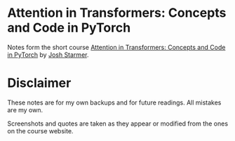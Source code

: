 # Attention in Transformers: Concepts and Code in PyTorch

Notes form the short course [Attention in Transformers: Concepts and Code in PyTorch](https://learn.deeplearning.ai/courses/attention-in-transformers-concepts-and-code-in-pytorch) by [Josh Starmer](https://statquest.org/about/).

# Disclaimer

These notes are for my own backups and for future readings. All mistakes are my own.

Screenshots and quotes are taken as they appear or modified from the ones on the course website.